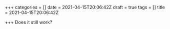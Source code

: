+++
categories = []
date = 2021-04-15T20:06:42Z
draft = true
tags = []
title = 2021-04-15T20:06:42Z

+++
Does it still work?